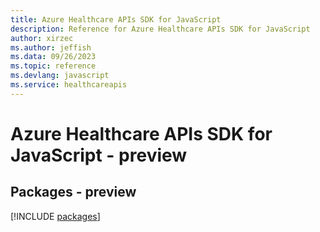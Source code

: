 ```yaml
---
title: Azure Healthcare APIs SDK for JavaScript
description: Reference for Azure Healthcare APIs SDK for JavaScript
author: xirzec
ms.author: jeffish
ms.data: 09/26/2023
ms.topic: reference
ms.devlang: javascript
ms.service: healthcareapis
---
```

# Azure Healthcare APIs SDK for JavaScript - preview
## Packages - preview
[!INCLUDE [packages](healthcare-apis-index.md)]